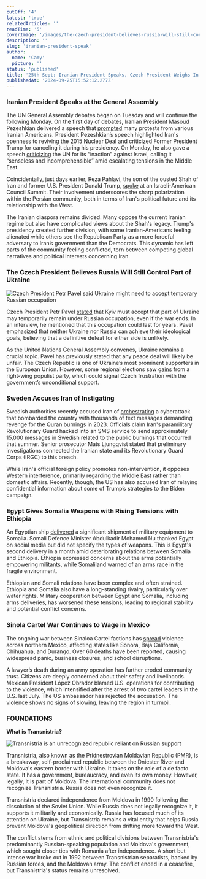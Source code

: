 ```yaml
---
cutOff: '4'
latest: 'true'
relatedArticles: ''
readTime: '5'
coverImage: '/images/the-czech-president-believes-russia-will-still-control-ukraine-whenever-the-war-ends-Y4Mj.webp'
description: ''
slug: 'iranian-president-speak'
author:
  name: 'Camy'
  picture: ''
status: 'published'
title: '25th Sept: Iranian President Speaks, Czech President Weighs In'
publishedAt: '2024-09-25T15:52:12.277Z'
---
```


### Iranian President Speaks at the General Assembly

The UN General Assembly debates began on Tuesday and will continue the following Monday. On the first day of debates, Iranian President Masoud Pezeshkian delivered a speech that [prompted](https://uk.news.yahoo.com/thousands-rally-outside-un-general-174334325.html?guccounter=1&guce_referrer=aHR0cHM6Ly93d3cuZ29vZ2xlLmNvbS8&guce_referrer_sig=AQAAAE98yJBmFWCtbTo4qcuiNnRJDkfqx-k4J64OsYA2BUB9HhsLejXEuu0V1cNXr5rtin9eiI7J7dOmPnZzvYf3jdGCNO4bs49DvhPCXQK1zhsn7FFTr17SLBWbOvRLvKa9j91qQQQWZLK7xvQWcgirnLVt4DnfemdNz9kerLUqr6GJ) many protests from various Iranian Americans. President Pezeshkian’s speech highlighted Iran's openness to reviving the 2015 Nuclear Deal and criticized Former President Trump for canceling it during his presidency. On Monday, he also gave a speech [criticizing](https://apnews.com/article/united-nations-iran-529d09bced2d3c579df5ab025b467a55) the UN for its “inaction” against Israel, calling it “senseless and incomprehensible” amid escalating tensions in the Middle East.

Coincidentally, just days earlier, Reza Pahlavi, the son of the ousted Shah of Iran and former U.S. President Donald Trump, [spoke](https://x.com/PahlaviReza/status/1838217962471186575?ref_src=twsrc%5Egoogle%7Ctwcamp%5Eserp%7Ctwgr%5Etweet) at an Israeli-American Council Summit. Their involvement underscores the sharp polarization within the Persian community, both in terms of Iran's political future and its relationship with the West.

The Iranian diaspora remains divided. Many oppose the current Iranian regime but also have complicated views about the Shah's legacy. Trump's presidency created further division, with some Iranian-Americans feeling alienated while others see the Republican Party as a more forceful adversary to Iran’s government than the Democrats. This dynamic has left parts of the community feeling conflicted, torn between competing global narratives and political interests concerning Iran.

### The Czech President Believes Russia Will Still Control Part of Ukraine

![Czech President Petr Pavel said Ukraine might need to accept temporary Russian occupation](/images/the-czech-president-believes-russia-will-still-control-ukraine-whenever-the-war-ends-YwNj.webp)

Czech President Petr Pavel [stated](https://www.politico.eu/article/ukraine-czech-republic-russia-vladimir-putin-petr-pavel/) that Kyiv must accept that part of Ukraine may temporarily remain under Russian occupation, even if the war ends. In an interview, he mentioned that this occupation could last for years. Pavel emphasized that neither Ukraine nor Russia can achieve their ideological goals, believing that a definitive defeat for either side is unlikely. 

As the United Nations General Assembly convenes, Ukraine remains a crucial topic. Pavel has previously stated that any peace deal will likely be unfair. The Czech Republic is one of Ukraine’s most prominent supporters in the European Union. However, some regional elections saw [gains](https://www.euronews.com/my-europe/2024/09/22/main-opposition-party-dominates-regional-elections-in-the-czech-republic) from a right-wing populist party, which could signal Czech frustration with the government’s unconditional support.

### Sweden Accuses Iran of Instigating

Swedish authorities recently accused Iran of [orchestrating](https://www.euronews.com/2024/09/24/sweden-says-iran-was-behind-thousands-of-text-messages-inciting-protests-over-quran-burnin) a cyberattack that bombarded the country with thousands of text messages demanding revenge for the Quran burnings in 2023. Officials claim Iran's paramilitary Revolutionary Guard hacked into an SMS service to send approximately 15,000 messages in Swedish related to the public burnings that occurred that summer. Senior prosecutor Mats Ljungqvist stated that preliminary investigations connected the Iranian state and its Revolutionary Guard Corps (IRGC) to this breach.

While Iran's official foreign policy promotes non-intervention, it opposes Western interference, primarily regarding the  Middle East rather than domestic affairs. Recently, though, the US has also accused Iran of relaying confidential information about some of Trump’s strategies to the Biden campaign. 

### Egypt Gives Somalia Weapons with Rising Tensions with Ethiopia

An Egyptian ship [delivered](https://www.bbc.com/news/articles/cglk038p1d3o) a significant shipment of military equipment to Somalia. Somali Defence Minister Abdulkadir Mohamed Nu thanked Egypt on social media but did not specify the types of weapons. This is Egypt's second delivery in a month amid deteriorating relations between Somalia and Ethiopia. Ethiopia expressed concerns about the arms potentially empowering militants, while Somaliland warned of an arms race in the fragile environment. 

Ethiopian and Somali relations have been complex and often strained. Ethiopia and Somalia also have a long-standing rivalry, particularly over water rights. Military cooperation between Egypt and Somalia, including arms deliveries, has worsened these tensions, leading to regional stability and potential conflict concerns.

### Sinola Cartel War Continues to Wage in Mexico

The ongoing war between Sinaloa Cartel factions has [spread](https://english.elpais.com/international/2024-09-24/cartel-war-in-sinaloa-spreads-fear-to-other-states-in-mexico-you-see-fewer-people-on-the-streets-and-businesses-close-early.html) violence across northern Mexico, affecting states like Sonora, Baja California, Chihuahua, and Durango. Over 60 deaths have been reported, causing widespread panic, business closures, and school disruptions.

 A lawyer’s death during an army operation has further eroded community trust. Citizens are deeply concerned about their safety and livelihoods. Mexican President López Obrador blamed U.S. operations for contributing to the violence, which intensified after the arrest of two cartel leaders in the U.S. last July. The US ambassador has rejected the accusation. The violence shows no signs of slowing, leaving the region in turmoil.

### FOUNDATIONS

**What is Transnistria?**

![Transnistria is an unrecognized republic reliant on Russian support](/images/what-is-transnistria--Y0Mj.webp)

Transnistria, also known as the Pridnestrovian Moldavian Republic (PMR), is a breakaway, self-proclaimed republic between the Dniester River and Moldova's eastern border with Ukraine. It takes on the role of a de facto state. It has a government, bureaucracy, and even its own money. However, legally, it is part of Moldova. The international community does not recognize Transnistria. Russia does not even recognize it.

Transnistria declared independence from Moldova in 1990 following the dissolution of the Soviet Union. While Russia does not legally recognize it, it supports it militarily and economically. Russia has focused much of its attention on Ukraine, but Transnistria remains a vital entity that helps Russia prevent Moldova's geopolitical direction from drifting more toward the West.

The conflict stems from ethnic and political divisions between Transnistria's predominantly Russian-speaking population and Moldova's government, which sought closer ties with Romania after independence. A short but intense war broke out in 1992 between Transnistrian separatists, backed by Russian forces, and the Moldovan army. The conflict ended in a ceasefire, but Transnistria's status remains unresolved.